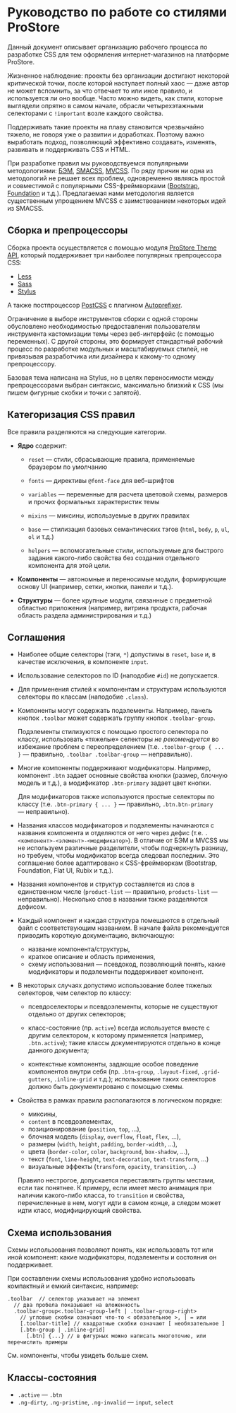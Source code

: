 # Руководство по работе со стилями ProStore

Данный документ описывает организацию рабочего процесса
 по разработке CSS для тем оформления интернет-магазинов на платформе ProStore.
 
Жизненное наблюдение: проекты без организации достигают некоторой критической точки,
после которой наступает полный хаос — даже автор не может вспомнить, за что отвечает
то или иное правило, и используется ли оно вообще. Часто можно видеть,
как стили, которые выглядели опрятно в самом начале, обрасли четырехэтажными
селекторами с `!important` возле каждого свойства.

Поддерживать такие проекты на плаву становится чрезвычайно тяжело, не говоря уже
о развитии и доработках. Поэтому важно выработать подход, позволяющий эффективно
создавать, изменять, развивать и поддерживать CSS и HTML.

При разработке правил мы руководствуемся популярными методологиями:
[БЭМ](https://ru.bem.info/), [SMACSS](https://smacss.com/), [MVCSS](http://mvcss.io/).
По ряду причин ни одна из методологий не решает всех проблем, одновременно являясь
простой и совместимой с популярными CSS-фреймворками ([Bootstrap](http://getbootstrap.com/),
[Foundation](http://foundation.zurb.com/) и т.д.). Предлагаемая нами методология
является существенным упрощением MVCSS с заимствованием некоторых идей из SMACSS.

## Сборка и препроцессоры

Сборка проекта осуществляется с помощью модуля
[ProStore Theme API](http://github.com/prstr/theme-api),
который поддерживает три наиболее популярных препроцессора CSS:

  * [Less](http://lesscss.org/)
  * [Sass](http://sass-lang.com/)
  * [Stylus](https://learnboost.github.io/stylus/)

А также постпроцессор [PostCSS](https://github.com/postcss/postcss) с плагином
[Autoprefixer](https://github.com/postcss/autoprefixer).

Ограничение в выборе инструментов сборки с одной стороны обусловлено необходимостью
предоставления пользователям инструмента кастомизации темы через веб-интерфейс
(с помощью переменных). С другой стороны, это формирует стандартный рабочий процесс
по разработке модульных и масштабируемых стилей, не привязывая разработчика или 
дизайнера к какому-то одному препроцессору.

Базовая тема написана на Stylus, но в целях переносимости между препроцессорами
выбран синтаксис, максимально близкий к CSS (мы пишем фигурные скобки и точки
с запятой).

## Категоризация CSS правил
 
Все правила разделяются на следующие категории.

  * **Ядро** содержит:
  
    * `reset` — стили, сбрасывающие правила, применяемые браузером по умолчанию
    
    * `fonts` — директивы `@font-face` для веб-шрифтов
    
    * `variables` — переменные для расчета цветовой схемы, размеров и прочих
      формальных характеристик темы
      
    * `mixins` — миксины, используемые в других правилах
    
    * `base` — стилизация базовых семантических тэгов
      (`html`, `body`, `p`, `ul`, `ol` и т.д.)
      
    * `helpers` — вспомогательные стили, используемые для быстрого задания
      какого-либо свойства без создания отдельного компонента для этой цели.
    
  * **Компоненты** — автономные и переносимые модули, формирующие основу UI
    (например, сетки, кнопки, панели и т.д.).
   
  * **Структуры** — более крупные модули, связанные с предметной областью приложения
    (например, витрина продукта, рабочая область раздела администрирования и т.д.)
    
## Соглашения

* Наиболее общие селекторы (тэги, `*`) допустимы в `reset`, `base` и,
  в качестве исключения, в компоненте `input`.

* Использование селекторов по ID (наподобие `#id`) не допускается.

* Для применения стилей к компонентам и структурам используются селекторы по классам
  (наподобие `.class`).
  
* Компоненты могут содержать подэлементы. Например, панель кнопок `.toolbar`
  может содержать группу кнопок `.toolbar-group`. 
  
  Подэлементы стилизуются с помощью простого селектора по классу, использовать
  «тяжелые» селекторы _не рекомендуется_ во избежание проблем с переопределением
  (т.е. `.toolbar-group { ... }` — правильно, `.toolbar .toolbar-group` — неправильно).
  
* Многие компоненты поддерживают модификаторы. Например, компонент `.btn` задает
  основные свойства кнопки (размер, блочную модель и т.д.), а модификатор
  `.btn-primary` задает цвет кнопки. 
  
  Для модификаторов также используются простые селекторы по классу
  (т.е. `.btn-primary { ... }` — правильно, `.btn.btn-primary` — неправильно).
  
* Названия классов модификаторов и подэлементы начинаются с названия компонента
  и отделяются от него через дефис (т.е. `.<компонент>-<элемент>-<модификатор>`).
  В отличие от БЭМ и MVCSS мы не используем различные разделители, чтобы подчеркнуть
  разницу, но требуем, чтобы модификатор всегда следовал последним. Это соглашение
  более адаптировано к CSS-фреймворкам (Bootstrap, Foundation, Flat UI, Rubix и т.д.).
  
* Названия компонентов и структур составляется из слов в единственном числе
  (`product-list` — правильно, `products-list` — неправильно). Несколько слов
  в названии также разделяются дефисом.
  
* Каждый компонент и каждая структура помещаются в отдельный файл с соответствующим
  названием. В начале файла рекомендуется приводить короткую документацию, включающую:
  
  * название компонента/структуры,
  * краткое описание и область применения,
  * схему использования — псевдокод, позволяющий понять, какие модификаторы и
    подэлементы поддерживает компонент.
  
* В некоторых случаях допустимо использование более тяжелых селекторов, чем
  селектор по классу:
  
    * псевдоселекторы и псевдоэлементы, которые не существуют отдельно от
      других селекторов;
      
    * класс-состояние (пр. `active`) всегда используется вместе с другим селектором,
      к которому применяется (например, `.btn.active`); такие классы документируются
      отдельно в конце данного документа;
      
    * контекстные компоненты, задающие особое поведение компонентов внутри себя
      (пр. `.btn-group`, `.layout-fixed`, `.grid-gutters`, `.inline-grid` и т.д.);
      использование таких селекторов должно быть документировано с помощью схемы.
      
* Свойства в рамках правила располагаются в логическом порядке:
 
  * миксины,
  * `content` в псевдоэлементах,
  * позиционирование (`position`, `top`, ...),
  * блочная модель (`display`, `overflow`, `float`, `flex`, ...),
  * размеры (`width`, `height`, `padding`, `border-width`, ...),
  * цвета (`border-color`, `color`, `background`, `box-shadow`, ...),
  * текст (`font`, `line-height`, `text-decoration`, `text-transform`, ...)
  * визуальные эффекты (`transform`, `opacity`, `transition`, ...)
  
  Правило нестрогое, допускается переставлять группы местами, если так понятнее.
  К примеру, если имеет место анимация при наличии какого-либо класса, то
  `transition` и свойства, перечисленные в нем, могут идти в самом конце, а следом
  может идти класс, модифицирующий свойства.
  
## Схема использования

Схемы использования позволяют понять, как использовать тот или иной компонент:
какие модификаторы, подэлементы и состояния он поддерживает.
 
При составлении схемы использования удобно использовать компактный и емкий синтаксис,
например:

```
.toolbar  // селектор указывает на элемент
  // два пробела показывают на вложенность
  .toolbar-group<.toolbar-group-left | .toolbar-group-right>
    // угловые скобки означают что-то < обязательное >, | = или 
    [.toolbar-title] // квадратные скобки означают [ необязательное ]
    [.btn-group | .inline-grid]
      [.btn] {...} // в фигурных можно написать многоточие, или перечислить примеры
```

См. компоненты, чтобы увидеть больше схем. 
      
## Классы-состояния

  * `.active` — `.btn`
  * `.ng-dirty`, `.ng-pristine`, `.ng-invalid` — `input`, `select`
